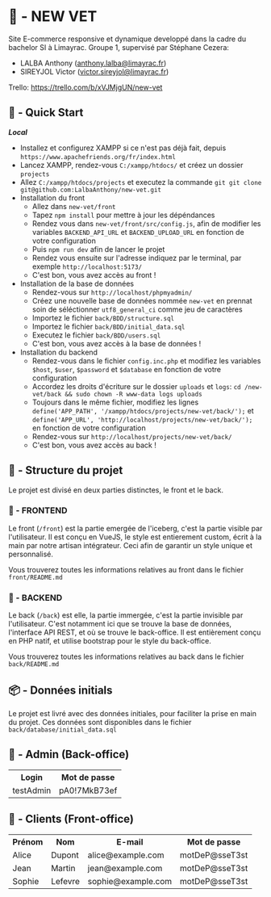 
# 🥼 - NEW VET 

Site E-commerce responsive et dynamique developpé dans la cadre du bachelor SI à Limayrac.
Groupe 1, supervisé par Stéphane Cezera: 
* LALBA Anthony (anthony.lalba@limayrac.fr)
* SIREYJOL Victor (victor.sireyjol@limayrac.fr)

Trello: https://trello.com/b/xVJMjgUN/new-vet

## 🚀 - Quick Start

***Local***

* Installez et configurez XAMPP si ce n'est pas déjà fait, depuis `https://www.apachefriends.org/fr/index.html`
* Lancez XAMPP, rendez-vous `C:/xampp/htdocs/` et créez un dossier `projects`
* Allez `C:/xampp/htdocs/projects` et executez la commande `git git clone git@github.com:LalbaAnthony/new-vet.git`
* Installation du front
    * Allez dans `new-vet/front` 
    * Tapez `npm install` pour mettre à jour les dépéndances
    * Rendez vous dans `new-vet/front/src/config.js`, afin de modifier les variables `BACKEND_API_URL` et `BACKEND_UPLOAD_URL` en fonction de votre configuration
    * Puis `npm run dev` afin de lancer le projet
    * Rendez vous ensuite sur l'adresse indiquez par le terminal, par exemple `http://localhost:5173/`
    * C'est bon, vous avez accès au front !
* Installation de la base de données
    * Rendez-vous sur `http://localhost/phpmyadmin/`
    * Créez une nouvelle base de données nommée `new-vet` en prennat soin de séléctionner `utf8_general_ci` comme jeu de caractères
    * Importez le fichier `back/BDD/structure.sql`
    * Importez le fichier `back/BDD/initial_data.sql`
    * Executez le fichier `back/BDD/users.sql`
    * C'est bon, vous avez accès à la base de données !
* Installation du backend
    * Rendez-vous dans le fichier `config.inc.php` et modifiez les variables `$host`, `$user`, `$password` et `$database` en fonction de votre configuration
    * Accordez les droits d'écriture sur le dossier `uploads` et `logs`: `cd /new-vet/back && sudo chown -R www-data logs uploads`
    * Toujours dans le même fichier, modifiez les lignes `define('APP_PATH', '/xampp/htdocs/projects/new-vet/back/');` et `define('APP_URL', 'http://localhost/projects/new-vet/back/');` en fonction de votre configuration
    * Rendez-vous sur `http://localhost/projects/new-vet/back/`
    * C'est bon, vous avez accès au back !
  
## 🧱 - Structure du projet

Le projet est divisé en deux parties distinctes, le front et le back.

### 📄 - FRONTEND

Le front (`/front`) est la partie emergée de l'iceberg, c'est la partie visible par l'utilisateur.
Il est conçu en VueJS, le style est entierement custom, écrit à la main par notre artisan intégrateur. Ceci afin de garantir un style unique et personnalisé.

Vous trouverez toutes les informations relatives au front dans le fichier `front/README.md`

### 📄 - BACKEND

Le back (`/back`) est elle, la partie immergée, c'est la partie invisible par l'utilisateur.
C'est notamment ici que se trouve la base de données, l'interface API REST, et où se trouve le back-office.
Il est entièrement conçu en PHP natif, et utilise bootstrap pour le style du back-office.

Vous trouverez toutes les informations relatives au back dans le fichier `back/README.md`

## 📦 - Données initials

Le projet est livré avec des données initiales, pour faciliter la prise en main du projet.
Ces données sont disponibles dans le fichier `back/database/initial_data.sql`

## 📝 - Admin (Back-office)

<table>
    <tr>
        <th>Login</th>
        <th>Mot de passe</th>
    </tr>
    <tr>
        <td>testAdmin</td>
        <td>pA0!7MkB73ef</td>
    </tr>
</table>

## 📝 - Clients (Front-office)

<table>
    <tr>
        <th>Prénom</th>
        <th>Nom</th>
        <th>E-mail</th>
        <th>Mot de passe</th>
    </tr>
    <tr>
        <td>Alice</td>
        <td>Dupont</td>
        <td>alice@example.com</td>
        <td>motDeP@sseT3st</td>
    </tr>
    <tr>
        <td>Jean</td>
        <td>Martin</td>
        <td>jean@example.com</td>
        <td>motDeP@sseT3st</td>
    </tr>
    <tr>
        <td>Sophie</td>
        <td>Lefevre</td>
        <td>sophie@example.com</td>
        <td>motDeP@sseT3st</td>
    </tr>
</table>